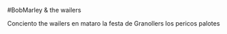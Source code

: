 #BobMarley & the wailers

Conciento the wailers en mataro 
la festa de Granollers 
los pericos palotes
